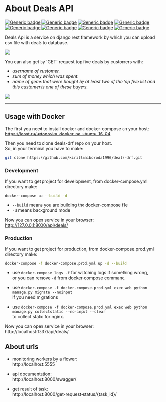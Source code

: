 # About Deals API
[![Generic badge](https://img.shields.io/badge/Django-blue.svg)](https://shields.io/)
[![Generic badge](https://img.shields.io/badge/DjangoRestFramework-orange.svg)](https://shields.io/)
[![Generic badge](https://img.shields.io/badge/Postgres-grey.svg)](https://shields.io/)
[![Generic badge](https://img.shields.io/badge/Celery-gree.svg)](https://shields.io/)
[![Generic badge](https://img.shields.io/badge/Redis-red.svg)](https://shields.io/)
[![Generic badge](https://img.shields.io/badge/Docker-black.svg)](https://shields.io/)
[![Generic badge](https://img.shields.io/badge/Gunicorn-green.svg)](https://shields.io/)
[![Generic badge](https://img.shields.io/badge/nginx-black.svg)](https://shields.io/)


Deals Api is a service on django rest framework by which you can upload csv file with deals to database.

<img src="https://vk.com/doc102586510_584476038"/>

You can also get by 'GET' request top five deals by customers with:
- _username of customer._
- _sum of money which was spent._
- _name of gems that were bought by at least two of the top five list 
  and this customer is one of these buyers._
  
<img src="https://vk.com/doc102586510_584475896"/>

___

## Usage with Docker
The first you need to install docker and docker-compose on your host:<br>
https://losst.ru/ustanovka-docker-na-ubuntu-16-04

Then you need to clone deals-drf repo on your host.<br> 
So, in your terminal you have to make:

```bash
git clone https://github.com/kirillmaiboroda1996/deals-drf.git
```

### Development
If you want to get project for development, from docker-compose.yml directory make:

```bash
docker-compose up --build -d
```
- `--build` means you are building the docker-compose file
- `-d` means background mode

Now you can open service in your browser:<br>
http://127.0.0.1:8000/api/deals/


### Production
If you want to get project for production, from docker-compose.prod.yml directory make:
```bash
docker-compose -f docker-compose.prod.yml up -d --build
```
- use `docker-compose logs -f` for watching logs if something wrong, <br>
  or you can remove `-d` from docker-compose command.
  
- use `docker-compose -f docker-compose.prod.yml exec web python manage.py migrate --noinput` <br>
if you need migrations
  
- use `docker-compose -f docker-compose.prod.yml exec web python manage.py collectstatic --no-input --clear`<br>
to collect static for nginx.

Now you can open service in your browser:<br>
http://localhost:1337/api/deals/

## About urls

- monitoring workers by a flower:<br>
http://localhost:5555
  
- api documentation:<br>
http://localhost:8000/swagger/
  
- get result of task:<br>
http://localhost:8000/get-request-status/{task_id}/
